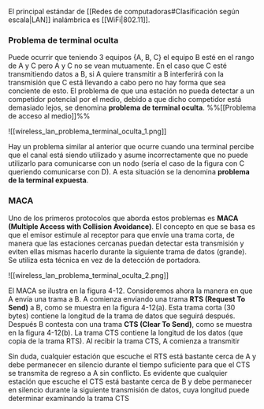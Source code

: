 El principal estándar de [[Redes de computadoras#Clasificación según escala|LAN]] inalámbrica es [[WiFi|802.11]].

### Problema de terminal oculta
Puede ocurrir que teniendo 3 equipos {A, B, C} el equipo B esté en el rango de A y C pero A y C no se vean mutuamente. En el caso que C esté transmitiendo datos a B, si A quiere transmitir a B interferirá con la transmisión que C está llevando a cabo pero no hay forma que sea conciente de esto. El problema de que una estación no pueda detectar a un competidor potencial por el medio, debido a que dicho competidor está demasiado lejos, se denomina **problema de terminal oculta**.
%%[[Problema de acceso al medio]]%%

![[wireless_lan_problema_terminal_oculta_1.png]]

Hay un problema similar al anterior que ocurre cuando una terminal percibe que el canal está siendo utilizado y asume incorrectamente que no puede utilizarlo para comunicarse con un nodo (sería el caso de la figura con C queriendo comunicarse con D). A esta situación se la denomina **problema de la terminal expuesta**.

### MACA
Uno de los primeros protocolos que aborda estos problemas es **MACA (Multiple Access with Collision Avoidance)**. El concepto en que se basa es que el emisor estimule al receptor para que envíe una trama corta, de manera que las estaciones cercanas puedan detectar esta transmisión y eviten ellas mismas hacerlo durante la siguiente trama de datos (grande). Se utiliza esta técnica en vez de la detección de portadora.

![[wireless_lan_problema_terminal_oculta_2.png]]

El MACA se ilustra en la figura 4-12. Consideremos ahora la manera en que A envía una trama a B. A comienza enviando una trama **RTS (Request To Send)** a B, como se muestra en la figura 4-12(a). Esta trama corta (30 bytes) contiene la longitud de la trama de datos que seguirá después. Después B contesta con una trama **CTS (Clear To Send)**, como se muestra en la figura 4-12(b). La trama CTS contiene la longitud de los datos (que copia de la trama RTS). Al recibir la trama CTS, A comienza a transmitir

Sin duda, cualquier estación que escuche el RTS está bastante cerca de A y debe permanecer en silencio durante el tiempo suficiente para que el CTS se transmita de regreso a A sin conflicto. Es evidente que cualquier estación que escuche el CTS está bastante cerca de B y debe permanecer en silencio durante la siguiente transmisión de datos, cuya longitud puede determinar examinando la trama CTS